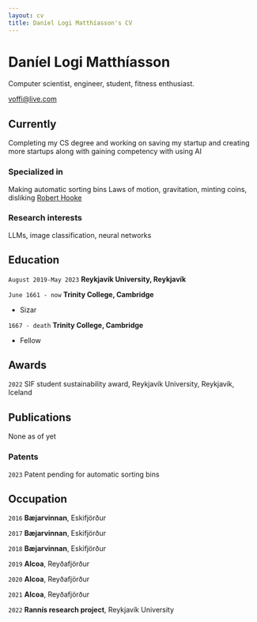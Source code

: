 ```yaml
---
layout: cv
title: Daníel Logi Matthíasson's CV
---
```

# Daníel Logi Matthíasson
Computer scientist, engineer, student, fitness enthusiast.

<div id="webaddress">
  <a href="voffi@live.com">voffi@live.com</a>
</div>


## Currently

Completing my CS degree and working on saving my startup and creating more startups along with gaining competency with using AI

### Specialized in

Making automatic sorting bins
Laws of motion, gravitation, minting coins, disliking [Robert Hooke](http://en.wikipedia.org/wiki/Robert_Hooke)


### Research interests

LLMs, image classification, neural networks

## Education

`August 2019-May 2023`
__Reykjavík University, Reykjavík__

`June 1661 - now`
__Trinity College, Cambridge__

- Sizar

`1667 - death`
__Trinity College, Cambridge__

- Fellow



## Awards

`2022`
SIF student sustainability award, Reykjavík University, Reykjavík, Iceland

## Publications

None as of yet

### Patents

`2023`
Patent pending for automatic sorting bins


## Occupation

`2016`
__Bæjarvinnan__, Eskifjörður

`2017`
__Bæjarvinnan__, Eskifjörður

`2018`
__Bæjarvinnan__, Eskifjörður

`2019`
__Alcoa__, Reyðafjörður

`2020`
__Alcoa__, Reyðafjörður

`2021`
__Alcoa__, Reyðafjörður

`2022`
__Rannís research project__, Reykjavík University



<!-- ### Footer

Last updated: May 2013 -->


